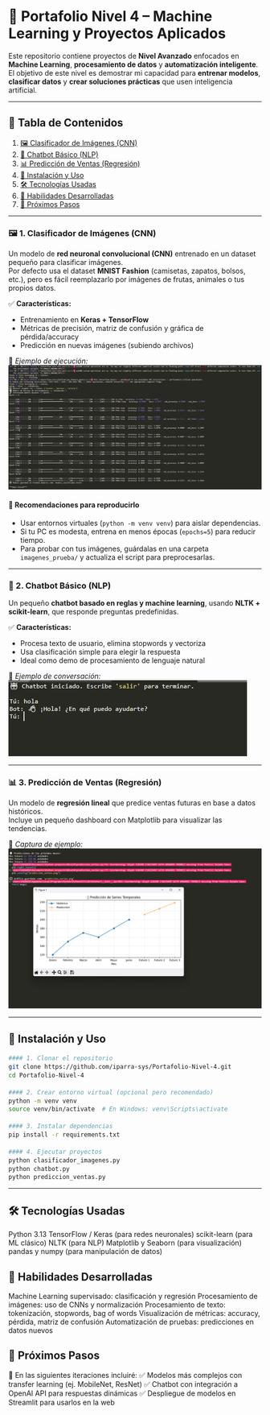 # 🤖 Portafolio Nivel 4 – Machine Learning y Proyectos Aplicados

Este repositorio contiene proyectos de **Nivel Avanzado** enfocados en **Machine Learning**, **procesamiento de datos** y **automatización inteligente**.  
El objetivo de este nivel es demostrar mi capacidad para **entrenar modelos**, **clasificar datos** y **crear soluciones prácticas** que usen inteligencia artificial.

---

## 🧾 Tabla de Contenidos
1. [🖼️ Clasificador de Imágenes (CNN)](#-1-clasificador-de-imágenes-cnn)
2. [💬 Chatbot Básico (NLP)](#-2-chatbot-básico-nlp)
3. [📊 Predicción de Ventas (Regresión)](#-3-predicción-de-ventas-regresión)
4. [🚀 Instalación y Uso](#-instalación-y-uso)
5. [🛠 Tecnologías Usadas](#-tecnologías-usadas)
6. [🎯 Habilidades Desarrolladas](#-habilidades-desarrolladas)
7. [📌 Próximos Pasos](#-próximos-pasos)

---

### 🖼️ 1. Clasificador de Imágenes (CNN)

Un modelo de **red neuronal convolucional (CNN)** entrenado en un dataset pequeño para clasificar imágenes.  
Por defecto usa el dataset **MNIST Fashion** (camisetas, zapatos, bolsos, etc.), pero es fácil reemplazarlo por imágenes de frutas, animales o tus propios datos.

✅ **Características:**
- Entrenamiento en **Keras + TensorFlow**
- Métricas de precisión, matriz de confusión y gráfica de pérdida/accuracy
- Predicción en nuevas imágenes (subiendo archivos)

📸 *Ejemplo de ejecución:*  
![Clasificador de Imágenes](assets/clasificador.png)

#### 🔑 Recomendaciones para reproducirlo
- Usar entornos virtuales (`python -m venv venv`) para aislar dependencias.
- Si tu PC es modesta, entrena en menos épocas (`epochs=5`) para reducir tiempo.
- Para probar con tus imágenes, guárdalas en una carpeta `imagenes_prueba/` y actualiza el script para preprocesarlas.

---

### 💬 2. Chatbot Básico (NLP)

Un pequeño **chatbot basado en reglas y machine learning**, usando **NLTK + scikit-learn**, que responde preguntas predefinidas.

✅ **Características:**
- Procesa texto de usuario, elimina stopwords y vectoriza
- Usa clasificación simple para elegir la respuesta
- Ideal como demo de procesamiento de lenguaje natural

📸 *Ejemplo de conversación:*  
![Chatbot](assets/chatbot.png)

---

### 📊 3. Predicción de Ventas (Regresión)

Un modelo de **regresión lineal** que predice ventas futuras en base a datos históricos.  
Incluye un pequeño dashboard con Matplotlib para visualizar las tendencias.

📸 *Captura de ejemplo:*  
![Predicción de Ventas](assets/regresion.png)

---

## 🚀 Instalación y Uso

```bash
#### 1. Clonar el repositorio
git clone https://github.com/iparra-sys/Portafolio-Nivel-4.git
cd Portafolio-Nivel-4

#### 2. Crear entorno virtual (opcional pero recomendado)
python -m venv venv
source venv/bin/activate  # En Windows: venv\Scripts\activate

#### 3. Instalar dependencias
pip install -r requirements.txt

#### 4. Ejecutar proyectos
python clasificador_imagenes.py
python chatbot.py
python prediccion_ventas.py

```

--- 

## 🛠 Tecnologías Usadas

Python 3.13
TensorFlow / Keras (para redes neuronales)
scikit-learn (para ML clásico)
NLTK (para NLP)
Matplotlib y Seaborn (para visualización)
pandas y numpy (para manipulación de datos)

## 🎯 Habilidades Desarrolladas

Machine Learning supervisado: clasificación y regresión
Procesamiento de imágenes: uso de CNNs y normalización
Procesamiento de texto: tokenización, stopwords, bag of words
Visualización de métricas: accuracy, pérdida, matriz de confusión
Automatización de pruebas: predicciones en datos nuevos

## 📌 Próximos Pasos

🚀 En las siguientes iteraciones incluiré:
✅ Modelos más complejos con transfer learning (ej. MobileNet, ResNet)
✅ Chatbot con integración a OpenAI API para respuestas dinámicas
✅ Despliegue de modelos en Streamlit para usarlos en la web
